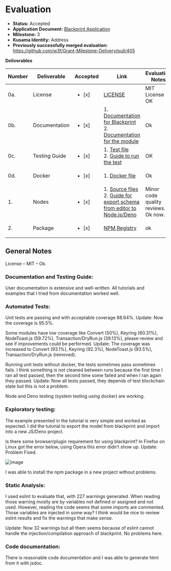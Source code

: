 # Evaluation

- **Status:** Accepted
- **Application Document:** [Blackprint Application](https://github.com/w3f/Grants-Program/blob/master/applications/blackprint-js.md)
- **Milestone:** 3
- **Kusama Identity:** Address
- **Previously successfully merged evaluation:** https://github.com/w3f/Grant-Milestone-Delivery/pull/405

**Deliverables**

| Number | Deliverable   | Accepted               | Link                                                                                                                                                                                                                                                                                                                   | Evaluation Notes                    |
| ------ | ------------- | ---------------------- | ---------------------------------------------------------------------------------------------------------------------------------------------------------------------------------------------------------------------------------------------------------------------------------------------------------------------- | ----------------------------------- |
| 0a.    | License       | <ul><li>[x] </li></ul> | [LICENSE](https://github.com/Blackprint/nodes-polkadot.js/blob/1fececa0d17821fa11165f76cb86a5014129eea2/LICENSE)                                                                                                                                                                                                       | MIT License - OK                    |
| 0b.    | Documentation | <ul><li>[x] </li></ul> | 1. [Documentation for Blackprint](https://blackprint.github.io/#page/sketch/1#;bpdocs:Home)<br>2. [Documentation for the module](https://github.com/Blackprint/nodes-polkadot.js/blob/1fececa0d17821fa11165f76cb86a5014129eea2/README.md)                                                                              | Ok                                  |
| 0c.    | Testing Guide | <ul><li>[x] </li></ul> | 1. [Test file](https://github.com/Blackprint/nodes-polkadot.js/blob/1fececa0d17821fa11165f76cb86a5014129eea2/tests/node.test.js)<br>2. [Guide to run the test](https://github.com/Blackprint/nodes-polkadot.js/blob/1fececa0d17821fa11165f76cb86a5014129eea2/README.md#running-test)                                   | OK                                  |
| 0d.    | Docker        | <ul><li>[x] </li></ul> | 1. [Docker file](https://github.com/Blackprint/nodes-polkadot.js/tree/1fececa0d17821fa11165f76cb86a5014129eea2/.github/docker)                                                                                                                                                                                         | Ok                                  |
| 1.     | Nodes         | <ul><li>[x] </li></ul> | 1. [Source files](https://github.com/Blackprint/nodes-polkadot.js/tree/1fececa0d17821fa11165f76cb86a5014129eea2/src)<br>2. [Guide for export schema from editor to Node.js/Deno](https://github.com/Blackprint/nodes-polkadot.js/blob/1fececa0d17821fa11165f76cb86a5014129eea2/README.md#run-in-different-environment) | Minor code quality reviews. Ok now. |
| 2.     | Package       | <ul><li>[x] </li></ul> | [NPM Registry](https://www.npmjs.com/package/@blackprint/nodes-polkadot.js)                                                                                                                                                                                                                                            | ok                                  |

## General Notes

License – MIT – Ok.

### Documentation and Testing Guide:

User documentation is extensive and well-written. All tutorials and examples that I tried from documentation worked well.

### Automated Tests:

Unit tests are passing and with acceptable coverage 88.64%. Update: Now the coverage is 95.5%.

Some modules have low coverage like Convert (50%), Keyring (60.31%), NodeToast.js (59.72%), Transaction/DryRun.js (39.13%), please review and see if improvements could be performed. Update: The coverage was increased to Convert (93.1%), Keyring (92.3%), NodeToast.js (93.5%), Transaction/DryRun.js (removed).

Running unit tests without docker, the tests sometimes pass sometimes fails. I think something is not cleaned between runs because the first time I ran all test passed, then the second time some failed and when I ran again they passed. Update: Now all tests passed, they depends of test blockchain state but this is not a problem.

Node and Deno testing (system testing using docker) are working.

### Exploratory testing:

The example presented in the tutorial is very simple and worked as expected. I did the tutorial to export the model from blackprint and import into a new JS/Deno project.

Is there some browser/plugin requirement for using blackprint? In Firefox on Linux got the error below, using Opera this error didn’t show up. Update: Problem Fixed.

![image](https://user-images.githubusercontent.com/112647953/190692146-5542fd38-7774-46ac-b0bc-ec0a07333fa7.png)

I was able to install the npm package in a new project without problems.

### Static Analysis:

I used eslint to evaluate that, with 227 warnings generated. When reading those warning mostly are by variables not defined or assigned and not used. However, reading the code seems that some imports are commented. Those variables are injected in some way? I think would be nice to review eslint results and fix the warnings that make sense.

Update: Now 32 warnings but all them seems because of eslint cannot handle the injection/compilation approach of blackprint. No problems here.

### Code documentation:

There is reasonable code documentation and I was able to generate html from it with jsdoc.
